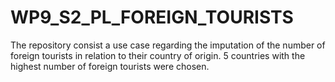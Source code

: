 # WP9_S2_PL_FOREIGN_TOURISTS
The repository consist a use case regarding the imputation of the number of foreign tourists in relation to their country of origin.
5 countries with the highest number of foreign tourists were chosen.

